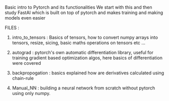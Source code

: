 Basic intro to Pytorch and its functionalities 
We start with this and then study FastAI which is built on top of pytorch and makes training and making models even easier 

FILES : 
1. intro_to_tensors : Basics of tensors, how to convert numpy arrays into tensors, resize, sicing, basic maths operations on tensors etc ...

2. autograd : pytorch's own automatic differentiation library, useful for training gradient based optimization algos, here basics of differentiation were covered

3. backpropogation : basics explained how are derivatives calculated using chain-rule

4. Manual_NN : building a neural network from scratch without pytorch using only numpy. 

